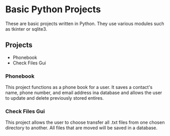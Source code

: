 <h1>Basic Python Projects</h1>
These are basic projects written in Python. They use various modules such as tkinter or sqlite3.
<h2>Projects</h2>
<ul>
  <li>Phonebook</li>
  <li>Check Files Gui</li>
</ul>
<h3>Phonebook</h3>
This project functions as a phone book for a user. It saves a contact's name, phone number, and email address ina  database and allows the user to update and delete previously stored entires.
<h3>Check Files Gui</h3>
This project allows the user to choose transfer all .txt files from one chosen directory to another.
All files that are moved will be saved in a database.
